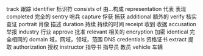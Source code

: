track 跟踪
identifier 标识符
consists of 由...构成
representation 代表 表现
completed 完全的
sentry 哨兵
capture 俘获 捕获
additional 额外的
verify 核实 查证
portrait 肖像 描述
duration 持续 持续的时间
receipt 收到 收据
accusation 举报
industry 行业
approve 批准
relevant 相关的
encryption 加密
identical 完全相同的
domain 域，网域，领域，范围  DNS
credentials 资格证书
extract 提取
authorization 授权
instructor 指导书 指导员 教员
vehicle 车辆
